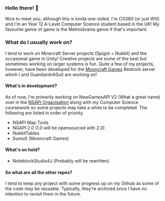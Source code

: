 ### Hello there! 👋

Nice to meet you, although this is kinda one-sided. I'm CG360 (or just Will) and I'm an Year 12 A-Level Computer Science student based in the UK! My favourite genre of game is the Metroidvania genre if that's important.

### What do I usually work on?

I tend to work on Minecraft Server projects (Spigot + Nukkit) and the occasional game in Unity! Creative projects are some of the best but sometimes working on larger systems is fun. Quite a few of my projects, however, have been developed for the [Mooncraft Games](https://github.com/Mooncraft-Games) Bedrock server which I and GuardianInASuit are working on!


#### What's in development?

As of now, I'm primarily working on NewGamesAPI V2 (What a great name) over in the [NSAPI Organisation](https://github.com/NewGamesAPI-Project) along with my Computer Science coursework so some projects may take a while to be completed. The following are listed in order of priority.

- NSAPI Map Tools
- NGAPI 2.0 (1.0 will be opensourced with 2.0)
- NukkitTables
- SumoX (Mooncraft Games)

#### What's on hold?
- NoteblockStudio4J (Probably will be rewritten)


#### So what are all the other repos?

I tend to keep any project with some progress up on my Github as some of the code may be reusable. Typically, they're archived once I have no intention to revisit them in the future.
